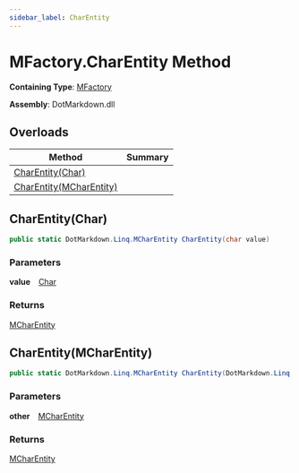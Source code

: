 ```yaml
---
sidebar_label: CharEntity
---
```


# MFactory\.CharEntity Method

**Containing Type**: [MFactory](../index.md)

**Assembly**: DotMarkdown\.dll

## Overloads

| Method | Summary |
| ------ | ------- |
| [CharEntity(Char)](#DotMarkdown_Linq_MFactory_CharEntity_System_Char_) | |
| [CharEntity(MCharEntity)](#DotMarkdown_Linq_MFactory_CharEntity_DotMarkdown_Linq_MCharEntity_) | |

## CharEntity\(Char\) <a id="DotMarkdown_Linq_MFactory_CharEntity_System_Char_"></a>

```csharp
public static DotMarkdown.Linq.MCharEntity CharEntity(char value)
```

### Parameters

**value** &ensp; [Char](https://docs.microsoft.com/en-us/dotnet/api/system.char)

### Returns

[MCharEntity](../../MCharEntity/index.md)

## CharEntity\(MCharEntity\) <a id="DotMarkdown_Linq_MFactory_CharEntity_DotMarkdown_Linq_MCharEntity_"></a>

```csharp
public static DotMarkdown.Linq.MCharEntity CharEntity(DotMarkdown.Linq.MCharEntity other)
```

### Parameters

**other** &ensp; [MCharEntity](../../MCharEntity/index.md)

### Returns

[MCharEntity](../../MCharEntity/index.md)


